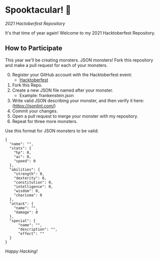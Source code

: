 # Spooktacular! 🎃
*2021 Hactoberfest Repository*

It's that time of year again! Welcome to my 2021 Hacktoberfest Repository.

## How to Participate
This year we'll be creating monsters. JSON monsters! Fork this repository and make a pull request for each of your monsters.

0. Register your GitHub account with the Hacktoberfest event: 
    * [Hacktoberfest](https://hacktoberfest.digitalocean.com/)
1. Fork this Repo.
2. Create a new JSON file named after your monster.
    * Example: frankenstein.json
3. Write valid JSON describing your monster, and then verify it here: (https://jsonlint.com/)
4. Commit your changes.
5. Open a pull request to merge your monster with my repository.
6. Repeat for three more monsters.

Use this format for JSON monsters to be valid:

```
{
  "name": "",
  "stats": {
    "hp": 0,
    "ac": 0,
    "speed": 0
  },
  "abilities": {
    "strength": 0,
    "dexterity": 0,
    "constitution": 0,
    "intelligence": 0,
    "wisdom": 0,
    "charisma": 0
  },
  "attack": {
    "name": "",
    "damage": 0
  },
  "special": {
      "name": "",
      "description": "",
      "effect": ""
  }
}
```

*Happy Hacking!*
